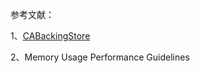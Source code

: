 参考文献：

1、[CABackingStore](http://blog.devtang.com/2013/05/18/goodbye-viewdidunload/)

2、Memory Usage Performance Guidelines
